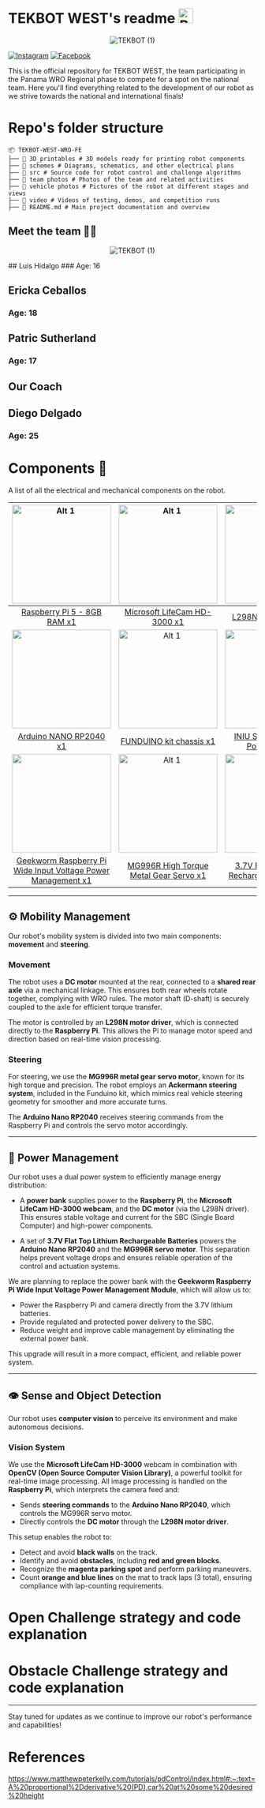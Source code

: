 # TEKBOT WEST's readme <img src="https://upload.wikimedia.org/wikipedia/commons/a/ab/Flag_of_Panama.svg" alt="Bandera de Panamá" width="30"/>

<p align="center">
  <img src="https://github.com/user-attachments/assets/be75ac88-018e-48ce-b09f-6da08b648245" alt="TEKBOT (1)">
</p>

[![Instagram](https://img.shields.io/badge/Instagram-%23E9805F.svg?style=for-the-badge&logo=Instagram&logoColor=white)](https://www.instagram.com/tekbot_lab?utm_source=ig_web_button_share_sheet&igsh=ZDNlZDc0MzIxNw==)
[![Facebook](https://img.shields.io/badge/YouTube-%23E4445F.svg?style=for-the-badge&logo=Youtube&logoColor=white)](https://www.youtube.com/@TEKBOT_LAB)

This is the official repository for TEKBOT WEST, the team participating in the Panama WRO Regional phase to compete for a spot on the national team. Here you'll find everything related to the development of our robot as we strive towards the national and international finals!


# Repo's folder structure
```
📦 TEKBOT-WEST-WRO-FE
├── 📁 3D_printables # 3D models ready for printing robot components
├── 📁 schemes # Diagrams, schematics, and other electrical plans
├── 📁 src # Source code for robot control and challenge algorithms
├── 📁 team photos # Photos of the team and related activities
├── 📁 vehicle photos # Pictures of the robot at different stages and views
├── 📁 video # Videos of testing, demos, and competition runs
├── 📄 README.md # Main project documentation and overview
```
  
## Meet the team 👨‍💻
<p align="center">
  <img src="https://github.com/user-attachments/assets/f9014af3-5386-4c66-9132-c936970431cb" alt="TEKBOT (1)">
</p>
## Luis Hidalgo
### Age: 16


## Ericka Ceballos
### Age: 18


## Patric Sutherland
### Age: 17



## Our Coach
## Diego Delgado
### Age: 25



# Components 🧱
A list of all the electrical and mechanical components on the robot.

| <img src="https://github.com/user-attachments/assets/719a51d8-4b14-402d-a462-ba1e4b071c2c" alt="Alt 1" width="200"/> | <img src="https://github.com/user-attachments/assets/3641b928-34c5-4d97-861c-fa08d40c9faa" alt="Alt 1" width="200"/> | <img src="https://github.com/user-attachments/assets/4adda023-cb88-4a00-9a89-d7be3f75bf26" alt="Alt 1" width="200"/> | 
| :------------: |:-------------:| :------------:|
|[Raspberry Pi 5 - 8GB RAM x1](https://store-usa.arduino.cc/products/arduino-nano?srsltid=AfmBOooU4-IrktQwXymxJgaV7MZPj3cBWDjg6AjQwBmYoQw8es2bz9ex)|[Microsoft LifeCam HD-3000 x1](https://a.co/d/42jYlB6)|[L298N motor driver x1](https://a.co/d/e4jJKCS)|
| <img src="https://github.com/user-attachments/assets/5b0ffc5d-ce02-4620-9849-15fdce566702" width="200"/> | <img src="https://github.com/user-attachments/assets/d4170adc-23b9-446f-bac0-1c50b966e00f" alt="Alt 1" width="200"/> | <img src="https://github.com/user-attachments/assets/b9cfe245-e774-4e4c-aed9-0e2c7445bf3c" alt="Alt 1" width="200"/> |
| [Arduino NANO RP2040 x1](https://a.co/d/9mUTqVe) |[FUNDUINO kit chassis x1](https://a.co/d/fpJSHg1)|[INIU Slim 10,000mAh Power Bank x1](https://a.co/d/1patlqb) |
| <img src="https://github.com/user-attachments/assets/0be65d89-2a79-418d-86e4-e2d6fee2a532" width="200"/> |<img src="https://github.com/user-attachments/assets/76266feb-d49a-4219-aae1-4e0dd4bc8ee0" alt="Alt 1" width="200"/>| <img src="https://github.com/user-attachments/assets/47f81a81-a3fc-4954-9094-194a25310c96" alt="Alt 1" width="200"/> |
|[Geekworm Raspberry Pi Wide Input Voltage Power Management x1](https://www.pololu.com/product/4863)|[MG996R High Torque Metal Gear Servo x1](https://a.co/d/cRVAc0u)|[3.7V Flat Top Lithium Rechargeable Battery x2](https://a.co/d/fZOg5VN)|

---

## ⚙️ Mobility Management

Our robot's mobility system is divided into two main components: **movement** and **steering**.

### Movement
The robot uses a **DC motor** mounted at the rear, connected to a **shared rear axle** via a mechanical linkage. This ensures both rear wheels rotate together, complying with WRO rules. The motor shaft (D-shaft) is securely coupled to the axle for efficient torque transfer.

The motor is controlled by an **L298N motor driver**, which is connected directly to the **Raspberry Pi**. This allows the Pi to manage motor speed and direction based on real-time vision processing.

### Steering
For steering, we use the **MG996R metal gear servo motor**, known for its high torque and precision. The robot employs an **Ackermann steering system**, included in the Funduino kit, which mimics real vehicle steering geometry for smoother and more accurate turns.

The **Arduino Nano RP2040** receives steering commands from the Raspberry Pi and controls the servo motor accordingly.

---

## 🔋 Power Management

Our robot uses a dual power system to efficiently manage energy distribution:

- A **power bank** supplies power to the **Raspberry Pi**, the **Microsoft LifeCam HD-3000 webcam**, and the **DC motor** (via the L298N driver). This ensures stable voltage and current for the SBC (Single Board Computer) and high-power components.
  
- A set of **3.7V Flat Top Lithium Rechargeable Batteries** powers the **Arduino Nano RP2040** and the **MG996R servo motor**. This separation helps prevent voltage drops and ensures reliable operation of the control and actuation systems.

We are planning to replace the power bank with the **Geekworm Raspberry Pi Wide Input Voltage Power Management Module**, which will allow us to:

- Power the Raspberry Pi and camera directly from the 3.7V lithium batteries.
- Provide regulated and protected power delivery to the SBC.
- Reduce weight and improve cable management by eliminating the external power bank.

This upgrade will result in a more compact, efficient, and reliable power system.

---

## 👁️ Sense and Object Detection

Our robot uses **computer vision** to perceive its environment and make autonomous decisions.

### Vision System
We use the **Microsoft LifeCam HD-3000** webcam in combination with **OpenCV (Open Source Computer Vision Library)**, a powerful toolkit for real-time image processing. All image processing is handled on the **Raspberry Pi**, which interprets the camera feed and:

- Sends **steering commands** to the **Arduino Nano RP2040**, which controls the MG996R servo motor.
- Directly controls the **DC motor** through the **L298N motor driver**.

This setup enables the robot to:

- Detect and avoid **black walls** on the track.
- Identify and avoid **obstacles**, including **red and green blocks**.
- Recognize the **magenta parking spot** and perform parking maneuvers.
- Count **orange and blue lines** on the mat to track laps (3 total), ensuring compliance with lap-counting requirements.


# Open Challenge strategy and code explanation
# Obstacle Challenge strategy and code explanation
---

Stay tuned for updates as we continue to improve our robot's performance and capabilities!

# References
https://www.matthewpeterkelly.com/tutorials/pdControl/index.html#:~:text=A%20proportional%2Dderivative%20(PD),car%20at%20some%20desired%20height



